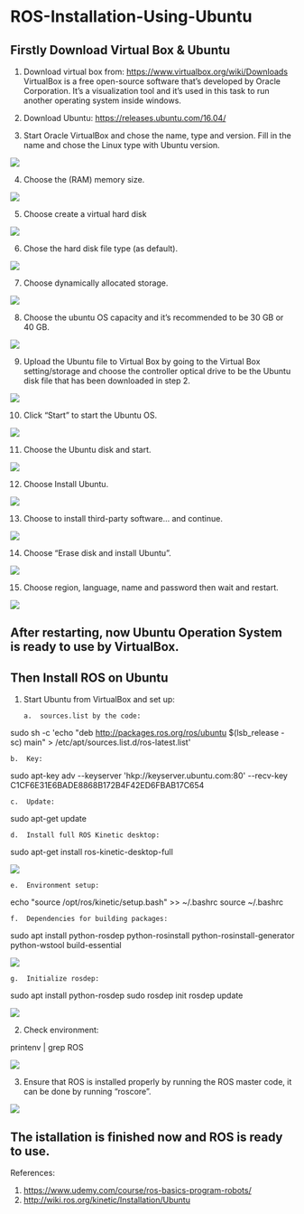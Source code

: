 # ROS-Installation-Using-Ubuntu

## Firstly Download Virtual Box  & Ubuntu


1.	Download virtual box from: https://www.virtualbox.org/wiki/Downloads
VirtualBox is a free open-source software that’s developed by Oracle Corporation. It’s a visualization tool and it’s used in this task to run another operating system inside windows.


2.	Download Ubuntu: https://releases.ubuntu.com/16.04/


3.	Start Oracle VirtualBox and chose the name, type and version. Fill in the name and chose the Linux type with Ubuntu version.

![](Steps%20Pictures/Download%20VirtualBox%20&%20Ubuntu/3.VirtualBoxStart.png)



4.	Choose the (RAM) memory size.

![](Steps%20Pictures/Download%20VirtualBox%20&%20Ubuntu/4.MemorySize.png)



5.	Choose create a virtual hard disk

![](Steps%20Pictures/Download%20VirtualBox%20&%20Ubuntu/5.VirtualHardDisk.png)



6.	Chose the hard disk file type (as default).

![](Steps%20Pictures/Download%20VirtualBox%20&%20Ubuntu/6.HardDiskFileType.png)


7.	Choose dynamically allocated storage.

![](Steps%20Pictures/Download%20VirtualBox%20&%20Ubuntu/7.StorageOnPhysicalHardDisk.png)



8.	Choose the ubuntu OS capacity and it’s recommended to be 30 GB or 40 GB.

![](Steps%20Pictures/Download%20VirtualBox%20&%20Ubuntu/8.FileLocatioAndSize.png)



9.	Upload the Ubuntu file to Virtual Box by going to the Virtual Box setting/storage and choose the controller optical drive to be the Ubuntu disk file that has been downloaded in step 2.

![](Steps%20Pictures/Download%20VirtualBox%20&%20Ubuntu/9.UploadUbuntuToVirtualBox.png)



10.	Click “Start” to start the Ubuntu OS.

![](Steps%20Pictures/Download%20VirtualBox%20&%20Ubuntu/10.StartUbuntu.png)



11.	Choose the Ubuntu disk and start.

![](Steps%20Pictures/Download%20VirtualBox%20&%20Ubuntu/11.ChooseTheUbuntuDisk.png)



12.	Choose Install Ubuntu.

![](Steps%20Pictures/Download%20VirtualBox%20&%20Ubuntu/12.ChooseInstallUbuntu.png)



13.	Choose to install third-party software… and continue.

![](Steps%20Pictures/Download%20VirtualBox%20&%20Ubuntu/13.ChooseInstallThird-PartySoftware….png)



14.	Choose “Erase disk and install Ubuntu”.

![](Steps%20Pictures/Download%20VirtualBox%20&%20Ubuntu/14.ChooseEraseDisk.png)



15.	Choose region, language, name and password then wait and restart.

![](Steps%20Pictures/Download%20VirtualBox%20&%20Ubuntu/15.ChooseRegionLanguageNameAndPasswordThenRestart.png)


## After restarting, now Ubuntu Operation System is ready to use by VirtualBox.




## Then Install ROS on Ubuntu


1.	Start Ubuntu from VirtualBox and set up:


        a.	sources.list by the code: 
    
sudo sh -c 'echo "deb http://packages.ros.org/ros/ubuntu $(lsb_release -sc) main" > /etc/apt/sources.list.d/ros-latest.list'

    b.	Key:
    
sudo apt-key adv --keyserver 'hkp://keyserver.ubuntu.com:80' --recv-key C1CF6E31E6BADE8868B172B4F42ED6FBAB17C654

    c.	Update:
    
sudo apt-get update

    d.	Install full ROS Kinetic desktop:
    
sudo apt-get install ros-kinetic-desktop-full

![](Steps%20Pictures/Install%20ROS/1.a-d.UbuntuStart&ROS_Setup.png)



    e.	Environment setup: 
    
echo "source /opt/ros/kinetic/setup.bash" >> ~/.bashrc
source ~/.bashrc

    f.	Dependencies for building packages:
    
sudo apt install python-rosdep python-rosinstall python-rosinstall-generator python-wstool build-essential

![](Steps%20Pictures/Install%20ROS/1.e-f.UbuntuStart&ROS_Setup.png)



    g.	Initialize rosdep:
    
sudo apt install python-rosdep
sudo rosdep init
rosdep update

![](Steps%20Pictures/Install%20ROS/1.g.UbuntuStart&ROS_Setup.png)



2.	Check environment:

printenv | grep ROS

![](Steps%20Pictures/Install%20ROS/2.EnvironmentCheck.png)



3.	Ensure that ROS is installed properly by running the ROS master code, it can be done by running “roscore”.

![](Steps%20Pictures/Install%20ROS/3.EnsureInstallation.png)


## The istallation is finished now and ROS is ready to use.


References:
1. https://www.udemy.com/course/ros-basics-program-robots/
2. http://wiki.ros.org/kinetic/Installation/Ubuntu
